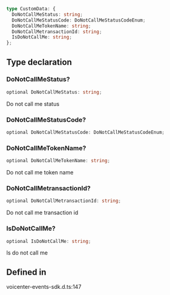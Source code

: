 ```ts
type CustomData: {
  DoNotCallMeStatus: string;
  DoNotCallMeStatusCode: DoNotCallMeStatusCodeEnum;
  DoNotCallMeTokenName: string;
  DoNotCallMetransactionId: string;
  IsDoNotCallMe: string;
};
```

## Type declaration

### DoNotCallMeStatus?

```ts
optional DoNotCallMeStatus: string;
```

Do not call me status

### DoNotCallMeStatusCode?

```ts
optional DoNotCallMeStatusCode: DoNotCallMeStatusCodeEnum;
```

### DoNotCallMeTokenName?

```ts
optional DoNotCallMeTokenName: string;
```

Do not call me token name

### DoNotCallMetransactionId?

```ts
optional DoNotCallMetransactionId: string;
```

Do not call me transaction id

### IsDoNotCallMe?

```ts
optional IsDoNotCallMe: string;
```

Is do not call me

## Defined in

voicenter-events-sdk.d.ts:147
